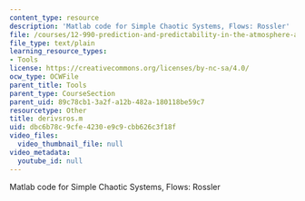 ```yaml
---
content_type: resource
description: 'Matlab code for Simple Chaotic Systems, Flows: Rossler'
file: /courses/12-990-prediction-and-predictability-in-the-atmosphere-and-oceans-spring-2003/dbc6b78c9cfe4230e9c9cbb626c3f18f_derivsros.m
file_type: text/plain
learning_resource_types:
- Tools
license: https://creativecommons.org/licenses/by-nc-sa/4.0/
ocw_type: OCWFile
parent_title: Tools
parent_type: CourseSection
parent_uid: 89c78cb1-3a2f-a12b-482a-180118be59c7
resourcetype: Other
title: derivsros.m
uid: dbc6b78c-9cfe-4230-e9c9-cbb626c3f18f
video_files:
  video_thumbnail_file: null
video_metadata:
  youtube_id: null
---
```

Matlab code for Simple Chaotic Systems, Flows: Rossler